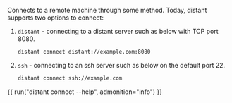 Connects to a remote machine through some method. Today, distant supports two
options to connect:

1. `distant` - connecting to a distant server such as below with TCP port 8080.

      ```sh
      distant connect distant://example.com:8080
      ```

2. `ssh` - connecting to an ssh server such as below on the default port 22.

      ```sh
      distant connect ssh://example.com
      ```

{{ run("distant connect --help", admonition="info") }}
